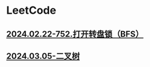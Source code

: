 # LeetCode

## [2024.02.22-752.打开转盘锁（BFS）](LeetCode%207ab5681b0c504f10bc22ecab0af35e7e/2024%2002%2022-752%20%E6%89%93%E5%BC%80%E8%BD%AC%E7%9B%98%E9%94%81%EF%BC%88BFS%EF%BC%89%20abab666d7cbf48d2b1656f11166d33f2.md)

## [2024.03.05-二叉树](LeetCode%207ab5681b0c504f10bc22ecab0af35e7e/2024%2003%2005-%E4%BA%8C%E5%8F%89%E6%A0%91%206b922d49986f4faf85bc9106cd12c5ab.md)
